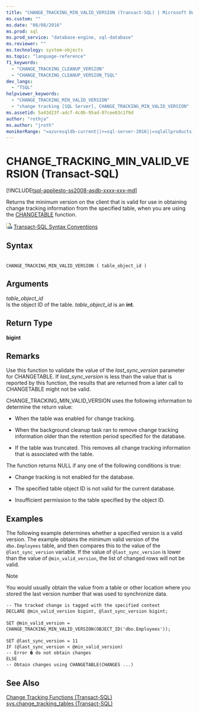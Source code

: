 ```yaml
---
title: "CHANGE_TRACKING_MIN_VALID_VERSION (Transact-SQL) | Microsoft Docs"
ms.custom: ""
ms.date: "08/08/2016"
ms.prod: sql
ms.prod_service: "database-engine, sql-database"
ms.reviewer: ""
ms.technology: system-objects
ms.topic: "language-reference"
f1_keywords: 
  - "CHANGE_TRACKING_CLEANUP_VERSION"
  - "CHANGE_TRACKING_CLEANUP_VERSION_TSQL"
dev_langs: 
  - "TSQL"
helpviewer_keywords: 
  - "CHANGE_TRACKING_MIN_VALID_VERSION"
  - "change tracking [SQL Server], CHANGE_TRACKING_MIN_VALID_VERSION"
ms.assetid: 5a43d23f-adcf-4c0b-95ad-07cee03c1f9d
author: "rothja"
ms.author: "jroth"
monikerRange: "=azuresqldb-current||>=sql-server-2016||=sqlallproducts-allversions||>=sql-server-linux-2017||=azuresqldb-mi-current"
---
```

# CHANGE_TRACKING_MIN_VALID_VERSION (Transact-SQL)
[!INCLUDE[tsql-appliesto-ss2008-asdb-xxxx-xxx-md](../../includes/tsql-appliesto-ss2008-asdb-xxxx-xxx-md.md)]

  Returns the minimum version on the client that is valid for use in obtaining change tracking information from the specified table, when you are using the [CHANGETABLE](../../relational-databases/system-functions/changetable-transact-sql.md) function.  
    
 ![Topic link icon](../../database-engine/configure-windows/media/topic-link.gif "Topic link icon") [Transact-SQL Syntax Conventions](../../t-sql/language-elements/transact-sql-syntax-conventions-transact-sql.md)  
  
## Syntax  
  
```  
  
CHANGE_TRACKING_MIN_VALID_VERSION ( table_object_id )  
```  
  
## Arguments  
 *table_object_id*  
 Is the object ID of the table. *table_object_id* is an **int**.  
  
## Return Type  
 **bigint**  
  
## Remarks  
 Use this function to validate the value of the *last_sync_version* parameter for CHANGETABLE. If *last_sync_version* is less than the value that is reported by this function, the results that are returned from a later call to CHANGETABLE might not be valid.  
  
 CHANGE_TRACKING_MIN_VALID_VERSION uses the following information to determine the return value:  
  
-   When the table was enabled for change tracking.  
  
-   When the background cleanup task ran to remove change tracking information older than the retention period specified for the database.  
  
-   If the table was truncated. This removes all change tracking information that is associated with the table.  
  
 The function returns NULL if any one of the following conditions is true:  
  
-   Change tracking is not enabled for the database.  
  
-   The specified table object ID is not valid for the current database.  
  
-   Insufficient permission to the table specified by the object ID.  
  
## Examples  
 The following example determines whether a specified version is a valid version. The example obtains the minimum valid version of the `dbo.Employees` table, and then compares this to the value of the `@last_sync_version` variable. If the value of `@last_sync_version` is lower than the value of `@min_valid_version`, the list of changed rows will not be valid.  
  
> [!NOTE]  
>  You would usually obtain the value from a table or other location where you stored the last version number that was used to synchronize data.  
  
```  
-- The tracked change is tagged with the specified context   
DECLARE @min_valid_version bigint, @last_sync_version bigint;  
  
SET @min_valid_version =   
CHANGE_TRACKING_MIN_VALID_VERSION(OBJECT_ID('dbo.Employees'));  
  
SET @last_sync_version = 11  
IF (@last_sync_version < @min_valid_version)  
-- Error � do not obtain changes  
ELSE  
-- Obtain changes using CHANGETABLE(CHANGES ...)  
```  
  
## See Also  
 [Change Tracking Functions &#40;Transact-SQL&#41;](../../relational-databases/system-functions/change-tracking-functions-transact-sql.md)   
 [sys.change_tracking_tables &#40;Transact-SQL&#41;](../../relational-databases/system-catalog-views/change-tracking-catalog-views-sys-change-tracking-tables.md)  
  
  
